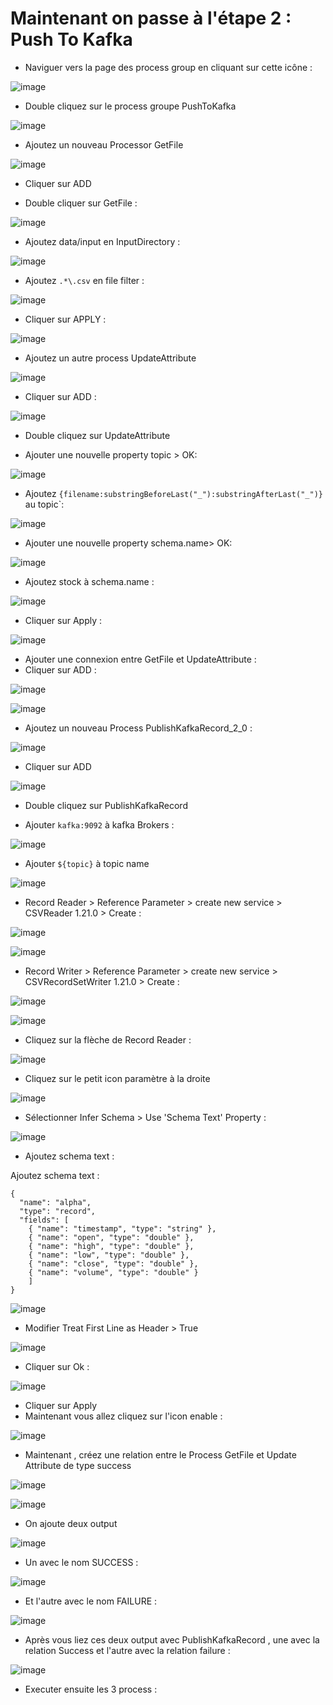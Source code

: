 # Maintenant on passe à l'étape 2 : Push To Kafka

- Naviguer vers la page des process group en cliquant sur cette icône :

![image](https://github.com/zineb-kplr/NiFi-Update/assets/123749462/a4731d07-95eb-44df-9da6-3ddb0027172f)

- Double cliquez sur le process groupe PushToKafka

![image](https://github.com/zineb-kplr/NiFi-Update/assets/123749462/50c87bcb-71d1-4cad-a182-5519015acc63)

- Ajoutez un nouveau Processor GetFile

![image](https://github.com/zineb-kplr/NiFi-Update/assets/123749462/f6e58219-60fa-44a5-ada5-0a4108459b58)

- Cliquer sur ADD 

- Double cliquer sur GetFile :

![image](https://github.com/zineb-kplr/NiFi-Update/assets/123749462/a134e24e-c4ff-436e-aab4-45b7a7a4e83a)

- Ajoutez data/input en InputDirectory :

![image](https://github.com/zineb-kplr/NiFi-Update/assets/123749462/9f87228b-9b7a-42c5-b19a-d50e5ae3edbd)

- Ajoutez  ```.*\.csv``` en file filter :

![image](https://github.com/zineb-kplr/NiFi-Update/assets/123749462/3f9fb48a-66c3-430a-abbb-eee4a93e0616)

- Cliquer sur APPLY :

![image](https://github.com/zineb-kplr/NiFi-Update/assets/123749462/5e8a8914-28eb-4773-a3fa-adf0d6324259)

- Ajoutez un autre process UpdateAttribute

![image](https://github.com/zineb-kplr/NiFi-Update/assets/123749462/725b0ce8-7265-4ae0-a088-0b37bf162352)

- Cliquer sur ADD : 

![image](https://github.com/zineb-kplr/NiFi-Update/assets/123749462/e3aff856-abf1-4a64-908c-64cb21d7b7c4)

- Double cliquez sur UpdateAttribute

- Ajouter une nouvelle property topic > OK:

![image](https://github.com/zineb-kplr/NiFi-Update/assets/123749462/cbee1c6d-93a9-49c1-8601-f5522e19efc7)

- Ajoutez ```{filename:substringBeforeLast("_"):substringAfterLast("_")}``` au topic`:

![image](https://github.com/zineb-kplr/NiFi-Update/assets/123749462/e53c2a60-9379-4788-b768-5bf242762f7f)

- Ajouter une nouvelle property schema.name> OK:

![image](https://github.com/zineb-kplr/NiFi-Update/assets/123749462/55feca07-d357-4006-beab-352b0a7b2941)

- Ajoutez stock à schema.name :

![image](https://github.com/zineb-kplr/NiFi-Update/assets/123749462/41d1f6cf-ef1f-415f-924a-1ceadd07a4ae)

- Cliquer sur Apply :

![image](https://github.com/zineb-kplr/NiFi-Update/assets/123749462/b5827755-2674-45db-a61c-b94a6f23b85a)

- Ajouter une connexion entre GetFile et UpdateAttribute :  
- Cliquer sur ADD :

![image](https://github.com/zineb-kplr/NiFi-Update/assets/123749462/03a5349c-d109-4801-b49f-d10618e34fb2)

![image](https://github.com/zineb-kplr/NiFi-Update/assets/123749462/ce84da74-c297-4143-a963-a8c56c567082)

- Ajoutez un nouveau Process PublishKafkaRecord_2_0 :

![image](https://github.com/zineb-kplr/NiFi-Update/assets/123749462/ca978897-aa8a-4dd6-9c7f-916530eb0ef6)

- Cliquer sur ADD 

![image](https://github.com/zineb-kplr/NiFi-Update/assets/123749462/2069b47a-4ed6-45a7-baa0-f08b8987676e)

- Double cliquez sur PublishKafkaRecord

- Ajouter ```kafka:9092``` à kafka Brokers :

![image](https://github.com/zineb-kplr/NiFi-Update/assets/123749462/7e678a28-4007-4768-a79f-6e5d790b52c1)


- Ajouter ```${topic}``` à topic name

![image](https://github.com/zineb-kplr/NiFi-Update/assets/123749462/5452d978-dfcb-41ce-91b6-5fd06763c197)

- Record Reader > Reference Parameter > create new service > CSVReader 1.21.0 > Create :

![image](https://github.com/zineb-kplr/NiFi-Update/assets/123749462/32a98697-4f1a-4b9f-a4a5-d0202389d820)

![image](https://github.com/zineb-kplr/NiFi-Update/assets/123749462/16a775c5-2dfb-4829-b93d-2f26debc9230)

- Record Writer > Reference Parameter > create new service > CSVRecordSetWriter 1.21.0 > Create :

![image](https://github.com/zineb-kplr/NiFi-Update/assets/123749462/820ffbef-a71c-4513-9266-5fac44034546)

![image](https://github.com/zineb-kplr/NiFi-Update/assets/123749462/2170a4c2-8f52-4bbb-bfb0-983f58379ff0)

- Cliquez sur la flèche de Record Reader :

![image](https://github.com/zineb-kplr/NiFi-Update/assets/123749462/6d08dd3b-94df-4286-8cd0-8ba8f2dd1da5)

- Cliquez sur le petit icon paramètre à la droite

![image](https://github.com/zineb-kplr/NiFi-Update/assets/123749462/45242414-ddfc-401f-8f72-c5eb8077f6e3)

- Sélectionner Infer Schema > Use 'Schema Text' Property :

![image](https://github.com/zineb-kplr/NiFi-Update/assets/123749462/62928a96-7d05-4a02-a6b0-7737c0588e84)


- Ajoutez schema text :

Ajoutez schema text :
```
{
  "name": "alpha",
  "type": "record",
  "fields": [
    { "name": "timestamp", "type": "string" },
    { "name": "open", "type": "double" },
    { "name": "high", "type": "double" },
    { "name": "low", "type": "double" },
    { "name": "close", "type": "double" },
    { "name": "volume", "type": "double" }
    ]
}
```

![image](https://github.com/zineb-kplr/NiFi-Update/assets/123749462/6908d5a5-52c2-4646-9382-f2385e1cb1f7)

- Modifier Treat First Line as Header > True

![image](https://github.com/zineb-kplr/NiFi-Update/assets/123749462/28595cb6-2534-4178-96a6-0827ccbe645c)

- Cliquer sur Ok :

![image](https://github.com/zineb-kplr/NiFi-Update/assets/123749462/3597827e-b834-4fc0-9e60-b24a65f9e1f0)

- Cliquer sur Apply 
- Maintenant vous allez cliquez sur l'icon enable :

![image](https://github.com/zineb-kplr/NiFi-Update/assets/123749462/62a04fb1-4c57-4087-89f9-2fbe8ced1468)

- Maintenant , créez une relation entre le Process GetFile et Update Attribute de type success

![image](https://github.com/zineb-kplr/NiFi-Update/assets/123749462/7b2db4ac-7a97-4c30-89ef-6f75563cc69d)

![image](https://github.com/zineb-kplr/NiFi-Update/assets/123749462/244b589b-f920-47e9-9aae-50b8934b3275)

- On ajoute deux output

![image](https://github.com/zineb-kplr/NiFi-Update/assets/123749462/1ddfe301-6b18-47fc-80fd-24c893eadd42)

- Un avec le nom SUCCESS :

![image](https://github.com/zineb-kplr/NiFi-Update/assets/123749462/2609c2e4-712e-4f01-a765-758078071ea1)

- Et l'autre avec le nom FAILURE :

![image](https://github.com/zineb-kplr/NiFi-Update/assets/123749462/b6ebf0c8-7e44-48eb-9c40-3ea1d6b40cb9)

- Après vous liez ces deux output avec PublishKafkaRecord , une avec la relation Success et l'autre avec la relation failure :

![image](https://github.com/zineb-kplr/NiFi-Update/assets/123749462/3978934d-9608-4735-a6e7-109552205646)

- Executer ensuite les 3 process :





